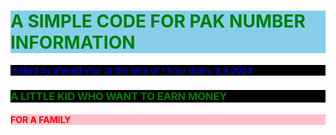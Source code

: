 <h1> A SIMPLE CODE FOR PAK NUMBER INFORMATION </h1>
<p> maked by ahmed shar at the time of 1 hour date= 9,9,2024 </p>
<h3> A LITTLE KID WHO WANT TO EARN MONEY </h3>
<h4> FOR A FAMILY </h4>
 <style>
   h1 {
     color: green;
     background-color: skyblue;
     }
   p {
     color: blue;
     background-color: black;
     }
   h3 {
     color: green;
     background-color: black;
     }
   h4 {
     color: red;
     background-color: pink;
     }
 </style>
